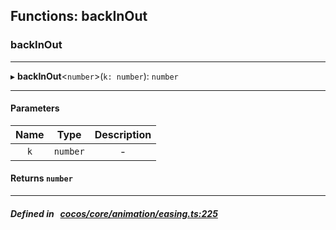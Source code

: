 ## Functions: backInOut

### backInOut


___
▸ **backInOut**<`number`\>(`k: number`): `number`
___


#### Parameters

| Name | Type | Description |
| :------: | :------: | :------: |
| `k` | `number` | - |

#### Returns `number` 
___


##### Defined in &nbsp;   [cocos/core/animation/easing.ts:225](https://github.com/cocos-creator/engine/blob/c7bf6b8a9/cocos/core/animation/easing.ts#L225)&nbsp;
